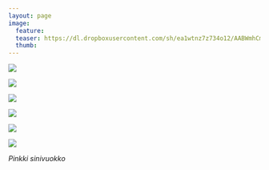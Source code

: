 ```yaml
---
layout: page
image:
  feature:
  teaser: https://dl.dropboxusercontent.com/sh/ea1wtnz7z734o12/AABWmhCmaqgr1D4TbQUS047Ia/luontokuvat/kev%C3%A4t/DS14212-245px.jpg
  thumb:
---
```


[![](https://dl.dropboxusercontent.com/sh/ea1wtnz7z734o12/AACwlQjQL2MBX3fj8CxVtXdva/luontokuvat/kev%C3%A4t/DS14226-800px.jpg)](https://dl.dropboxusercontent.com/sh/ea1wtnz7z734o12/AACgfA-QkWSF3eLZproLrRYca/luontokuvat/kev%C3%A4t/DS14226.jpg)

[![](https://dl.dropboxusercontent.com/sh/ea1wtnz7z734o12/AACH0y2_5WYFfbC5srmY7tA0a/luontokuvat/kev%C3%A4t/DS14246-800px.jpg)](https://dl.dropboxusercontent.com/sh/ea1wtnz7z734o12/AADDRQnxSWrK9aADVw4thFb1a/luontokuvat/kev%C3%A4t/DS14246.jpg)

[![](https://dl.dropboxusercontent.com/sh/ea1wtnz7z734o12/AAC1Ol0AU74zQWH7EEKsEEr_a/luontokuvat/kev%C3%A4t/DS14222-800px.jpg)](https://dl.dropboxusercontent.com/sh/ea1wtnz7z734o12/AACtyNP_AntOwnMg9Qv8Peyra/luontokuvat/kev%C3%A4t/DS14222.jpg)

[![](https://dl.dropboxusercontent.com/sh/ea1wtnz7z734o12/AABU-TdgpcKo1VN8RJ8c1cq8a/luontokuvat/kev%C3%A4t/DS15874-800px.jpg)](https://dl.dropboxusercontent.com/sh/ea1wtnz7z734o12/AACPmL2SAn28O6zauAfqDztwa/luontokuvat/kev%C3%A4t/DS15874.jpg)

[![](https://dl.dropboxusercontent.com/sh/ea1wtnz7z734o12/AADpid5eJzimaXxYyU9RHbB_a/luontokuvat/kev%C3%A4t/DS14211-800px.jpg)](https://dl.dropboxusercontent.com/sh/ea1wtnz7z734o12/AADtUPUyaTDOv_JFXL_HmPHwa/luontokuvat/kev%C3%A4t/DS14211.jpg)

[![](https://dl.dropboxusercontent.com/sh/ea1wtnz7z734o12/AABVj1GdLTYlJ2pvE7Ym2HJ7a/luontokuvat/kev%C3%A4t/DS14212-800px.jpg)](https://dl.dropboxusercontent.com/sh/ea1wtnz7z734o12/AAA7krvvZBG8Wzom5c58EiHma/luontokuvat/kev%C3%A4t/DS14212.jpg)

*Pinkki sinivuokko*
